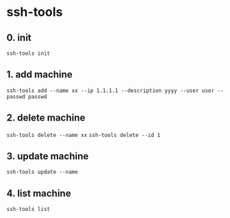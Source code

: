 # ssh-tools

## 0. init
`ssh-tools init`

## 1. add machine
`ssh-tools add --name xx --ip 1.1.1.1 --description yyyy --user user --passwd passwd`

## 2. delete machine
`ssh-tools delete --name xx`
`ssh-tools delete --id 1`

## 3. update machine
`ssh-tools update --name`

## 4. list machine
`ssh-tools list`